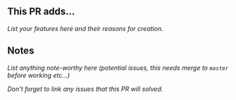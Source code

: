 ## This PR adds...

*List your features here and their reasons for creation.*

## Notes

*List anything note-worthy here (potential issues, this needs merge to `master` before working etc...)*

*Don't forget to link any issues that this PR will solved.*
